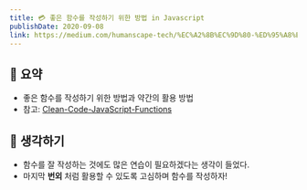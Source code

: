 ```yaml
---
title: 💳 좋은 함수를 작성하기 위한 방법 in Javascript
publishDate: 2020-09-08
link: https://medium.com/humanscape-tech/%EC%A2%8B%EC%9D%80-%ED%95%A8%EC%88%98%EB%A5%BC-%EC%9E%91%EC%84%B1%ED%95%98%EA%B8%B0-%EC%9C%84%ED%95%9C-%EB%B0%A9%EB%B2%95-in-javascript-a1c0a66ef893
---
```

## 📝 요약 
- 좋은 함수를 작성하기 위한 방법과 약간의 활용 방법  
- 참고: [Clean-Code-JavaScript-Functions](https://github.com/ryanmcdermott/clean-code-javascript#functions)  
  
## 🤔 생각하기 
- 함수를 잘 작성하는 것에도 많은 연습이 필요하겠다는 생각이 들었다.
- 마지막 **번외** 처럼 활용할 수 있도록 고심하며 함수를 작성하자! 